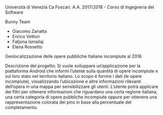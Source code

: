 Università di Venezia Ca Foscari.
A.A. 2017/2018 - Corso di Ingegneria del Software

Bunny Team
- Giacomo Zanatta
- Enrico Vettori
- Fatjona Ismailaj
- Elena Rossetto

Geolocalizzazione delle opere pubbliche Italiane incompiute al 2016

Descrizione del progetto:
Si vuole sviluppare un’applicazione per la piattaforma Android che informi l’utente sulla quantità di opere incompiute e sul loro stato nel territorio italiano. Lo scopo è fornire i dati (le opere incompiute), visualizzando l’ubicazione e altre informazioni rilevanti dell’opera in una mappa per sensibilizzare gli utenti. L’utente potrà applicare dei filtri per ottenere informazioni che riguardano una certa regione italiana, una certa categoria di opere pubbliche incompiute oppure per ottenere una rappresentazione colorata dei pins in base alla percentuale del completamento.
